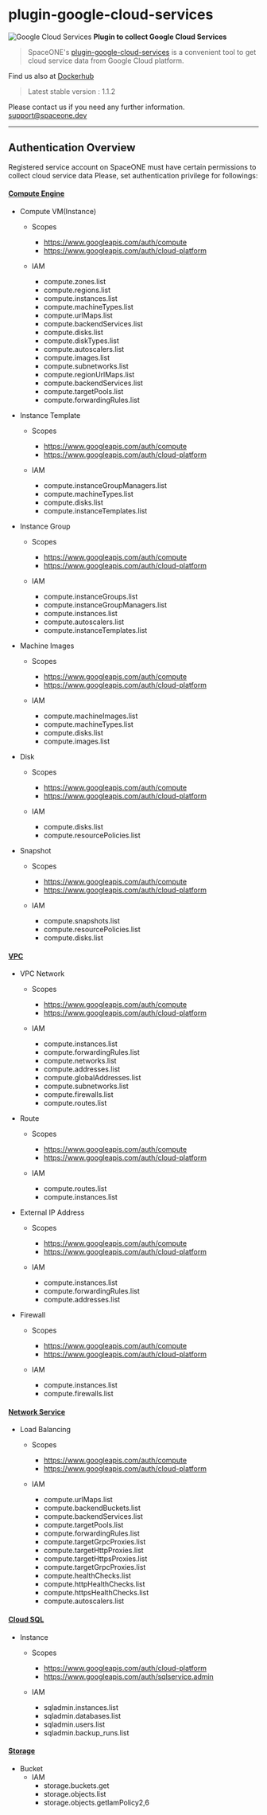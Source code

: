 # plugin-google-cloud-services

![Google Cloud Services](https://spaceone-custom-assets.s3.ap-northeast-2.amazonaws.com/console-assets/icons/cloud-services/google_cloud/Google_Cloud.svg)
**Plugin to collect Google Cloud Services**

> SpaceONE's [plugin-google-cloud-services](https://github.com/spaceone-dev/plugin-google-cloud-services) is a convenient tool to 
get cloud service data from Google Cloud platform. 


Find us also at [Dockerhub](https://hub.docker.com/repository/docker/spaceone/google-cloud-services)
> Latest stable version : 1.1.2

Please contact us if you need any further information. 
<support@spaceone.dev>

---

## Authentication Overview
Registered service account on SpaceONE must have certain permissions to collect cloud service data 
Please, set authentication privilege for followings:
 
#### [Compute Engine](https://cloud.google.com/compute/docs/apis)

- Compute VM(Instance)
    - Scopes
        - https://www.googleapis.com/auth/compute
        - https://www.googleapis.com/auth/cloud-platform
        
    - IAM
        - compute.zones.list
        - compute.regions.list
        - compute.instances.list
        - compute.machineTypes.list
        - compute.urlMaps.list
        - compute.backendServices.list
        - compute.disks.list
        - compute.diskTypes.list
        - compute.autoscalers.list
        - compute.images.list
        - compute.subnetworks.list
        - compute.regionUrlMaps.list
        - compute.backendServices.list
        - compute.targetPools.list
        - compute.forwardingRules.list
    
- Instance Template
    - Scopes
        - https://www.googleapis.com/auth/compute
        - https://www.googleapis.com/auth/cloud-platform
        
    - IAM
        - compute.instanceGroupManagers.list
        - compute.machineTypes.list
        - compute.disks.list
        - compute.instanceTemplates.list
        
- Instance Group
    - Scopes
        - https://www.googleapis.com/auth/compute
        - https://www.googleapis.com/auth/cloud-platform
        
    - IAM
        - compute.instanceGroups.list
        - compute.instanceGroupManagers.list
        - compute.instances.list
        - compute.autoscalers.list
        - compute.instanceTemplates.list
     
- Machine Images
    - Scopes
        - https://www.googleapis.com/auth/compute
        - https://www.googleapis.com/auth/cloud-platform
        
    - IAM
        - compute.machineImages.list
        - compute.machineTypes.list
        - compute.disks.list
        - compute.images.list
    
- Disk
    - Scopes
        - https://www.googleapis.com/auth/compute
        - https://www.googleapis.com/auth/cloud-platform
        
    - IAM
        - compute.disks.list
        - compute.resourcePolicies.list
  
- Snapshot
    - Scopes
        - https://www.googleapis.com/auth/compute
        - https://www.googleapis.com/auth/cloud-platform
        
    - IAM
        - compute.snapshots.list
        - compute.resourcePolicies.list
        - compute.disks.list
     

#### [VPC](https://cloud.google.com/compute/docs/apis)
- VPC Network
    - Scopes 
        - https://www.googleapis.com/auth/compute
        - https://www.googleapis.com/auth/cloud-platform
        
    - IAM
        - compute.instances.list
        - compute.forwardingRules.list
        - compute.networks.list
        - compute.addresses.list
        - compute.globalAddresses.list
        - compute.subnetworks.list
        - compute.firewalls.list
        - compute.routes.list
        
- Route
    - Scopes 
        - https://www.googleapis.com/auth/compute
        - https://www.googleapis.com/auth/cloud-platform
        
    - IAM
        - compute.routes.list
        - compute.instances.list
        
- External IP Address
    - Scopes 
        - https://www.googleapis.com/auth/compute
        - https://www.googleapis.com/auth/cloud-platform
        
    - IAM
        - compute.instances.list
        - compute.forwardingRules.list
        - compute.addresses.list

- Firewall
    - Scopes 
        - https://www.googleapis.com/auth/compute
        - https://www.googleapis.com/auth/cloud-platform
        
    - IAM
        - compute.instances.list
        - compute.firewalls.list


#### [Network Service](https://cloud.google.com/compute/docs/apis)
- Load Balancing
    - Scopes 
        - https://www.googleapis.com/auth/compute
        - https://www.googleapis.com/auth/cloud-platform
        
    - IAM
        - compute.urlMaps.list
        - compute.backendBuckets.list
        - compute.backendServices.list
        - compute.targetPools.list
        - compute.forwardingRules.list
        - compute.targetGrpcProxies.list
        - compute.targetHttpProxies.list
        - compute.targetHttpsProxies.list
        - compute.targetGrpcProxies.list
        - compute.healthChecks.list
        - compute.httpHealthChecks.list
        - compute.httpsHealthChecks.list
        - compute.autoscalers.list
        

#### [Cloud SQL](https://cloud.google.com/sql/docs/mysql/apis)
- Instance
    - Scopes 
        - https://www.googleapis.com/auth/cloud-platform
        - https://www.googleapis.com/auth/sqlservice.admin
        
    - IAM
        - sqladmin.instances.list
        - sqladmin.databases.list
        - sqladmin.users.list
        - sqladmin.backup_runs.list

#### [Storage](https://cloud.google.com/storage/docs/apis)
- Bucket
    - IAM
        - storage.buckets.get
        - storage.objects.list
        - storage.objects.getIamPolicy2,6
            




